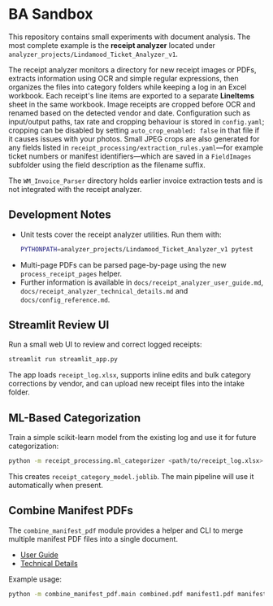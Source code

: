 # BA Sandbox

This repository contains small experiments with document analysis. The most complete example is the **receipt analyzer** located under `analyzer_projects/Lindamood_Ticket_Analyzer_v1`.

The receipt analyzer monitors a directory for new receipt images or PDFs, extracts information using OCR and simple regular expressions, then organizes the files into category folders while keeping a log in an Excel workbook. Each receipt's line items are exported to a separate **LineItems** sheet in the same workbook. Image receipts are cropped before OCR and renamed based on the detected vendor and date. Configuration such as input/output paths, tax rate and cropping behaviour is stored in ``config.yaml``; cropping can be disabled by setting ``auto_crop_enabled: false`` in that file if it causes issues with your photos.
Small JPEG crops are also generated for any fields listed in ``receipt_processing/extraction_rules.yaml``—for example ticket numbers or manifest identifiers—which are saved in a ``FieldImages`` subfolder using the field description as the filename suffix.

The `WM_Invoice_Parser` directory holds earlier invoice extraction tests and is not integrated with the receipt analyzer.

## Development Notes
- Unit tests cover the receipt analyzer utilities. Run them with:
  ```bash
  PYTHONPATH=analyzer_projects/Lindamood_Ticket_Analyzer_v1 pytest
  ```
- Multi-page PDFs can be parsed page-by-page using the new `process_receipt_pages` helper.
- Further information is available in `docs/receipt_analyzer_user_guide.md`, `docs/receipt_analyzer_technical_details.md` and `docs/config_reference.md`.

## Streamlit Review UI
Run a small web UI to review and correct logged receipts:

```bash
streamlit run streamlit_app.py
```

The app loads `receipt_log.xlsx`, supports inline edits and bulk category
corrections by vendor, and can upload new receipt files into the intake
folder.

## ML-Based Categorization
Train a simple scikit-learn model from the existing log and use it for future
categorization:

```bash
python -m receipt_processing.ml_categorizer <path/to/receipt_log.xlsx>
```

This creates `receipt_category_model.joblib`. The main pipeline will use it
automatically when present.


## Combine Manifest PDFs

The `combine_manifest_pdf` module provides a helper and CLI to merge multiple
manifest PDF files into a single document.

- [User Guide](docs/combine_manifest_pdf_user_guide.md)
- [Technical Details](docs/combine_manifest_pdf_technical_details.md)

Example usage:
```bash
python -m combine_manifest_pdf.main combined.pdf manifest1.pdf manifest2.pdf
```
